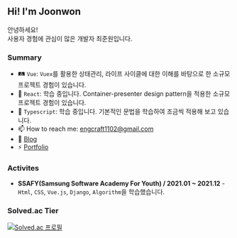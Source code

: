 ## Hi! I'm Joonwon 

안녕하세요!<br>
사용자 경험에 관심이 많은 개발자 최준원입니다.<br>

### Summary

- 🛤 `Vue`: `Vuex`를 활용한 상태관리, 라이프 사이클에 대한 이해를 바탕으로 한 소규모 프로젝트 경험이 있습니다.
- 🚄 `React`:  학습 중입니다. Container-presenter design pattern을 적용한 소규모 프로젝트 경험이 있습니다.
- 🚀 `Typescript`: 학습 중입니다. 기본적인 문법을 학습하여 조금씩 적용해 보고 있습니다.
- 📫 How to reach me: [engcraft1102@gmail.com](mailto:engcraft1102@gmail.com)
- 🧐 [Blog](https://jdev.tistory.com)
- ⚡ [Portfolio](https://engcraft1102.notion.site/4a362a33469744779191d6843ebb8ce7)

### Activites
- **SSAFY(Samsung Software Academy For Youth) / 2021.01 ~ 2021.12** -  `Html`, `CSS`, `Vue.js`, `Django`, `Algorithm`을 학습했습니다.

### Solved.ac Tier
[![Solved.ac
프로필](http://mazassumnida.wtf/api/v2/generate_badge?boj=engcraft)](https://solved.ac/engcraft)

<!--

- 🔭 I’m currently working on ...
- 🌱 I’m currently learning ...
- 👯 I’m looking to collaborate on ...
- 🤔 I’m looking for help with ...
- 💬 Ask me about ...
- 📫 How to reach me: ...
- 😄 Pronouns: ...
- ⚡ Fun fact: ...
- ...
-->


